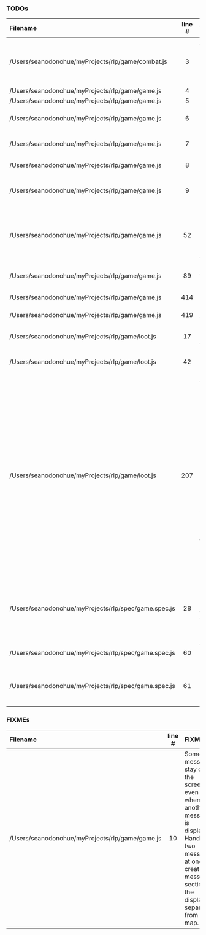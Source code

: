 ### TODOs
| Filename | line # | TODO
|:------|:------:|:------
| /Users/seanodonohue/myProjects/rlp/game/combat.js | 3 | Add potential to miss based on attacker's sight/speed and defender's speed/defense.
| /Users/seanodonohue/myProjects/rlp/game/game.js | 4 | Savegame
| /Users/seanodonohue/myProjects/rlp/game/game.js | 5 | Menu
| /Users/seanodonohue/myProjects/rlp/game/game.js | 6 | FOV computation for player char
| /Users/seanodonohue/myProjects/rlp/game/game.js | 7 | FOV computation for MOBs
| /Users/seanodonohue/myProjects/rlp/game/game.js | 8 | More variation in AI
| /Users/seanodonohue/myProjects/rlp/game/game.js | 9 | Lighting, affected by character's sight stat
| /Users/seanodonohue/myProjects/rlp/game/game.js | 52 | See if its possible to export the display, scheduler, and so on in this function.
| /Users/seanodonohue/myProjects/rlp/game/game.js | 89 | Use stuff like this for making menus cleaner
| /Users/seanodonohue/myProjects/rlp/game/game.js | 414 | Extract into module.
| /Users/seanodonohue/myProjects/rlp/game/game.js | 419 | Break into functions
| /Users/seanodonohue/myProjects/rlp/game/loot.js | 17 | Find a way to include this in the table below.
| /Users/seanodonohue/myProjects/rlp/game/loot.js | 42 | Extract into a JSON file or summat.
| /Users/seanodonohue/myProjects/rlp/game/loot.js | 207 | Add ability to have effects that stack in procedurally generated items. So, an item will be made with a prefix and postfix (i.e. "The Lightning-Quick Dagger of Bloodletting"), and the prefix effects (i.e. +2 to speed) will be added to the default effects and the postfix effects (i.e. +2 to damage). Use common.extends for this and have a function that creates rare procedurally-generated items.
| /Users/seanodonohue/myProjects/rlp/spec/game.spec.js | 28 | create mockEntity to put in mochaHelper.js to help with testing entities here and in the entity spec.
| /Users/seanodonohue/myProjects/rlp/spec/game.spec.js | 60 | find a way to mock keypress events (stdin?)
| /Users/seanodonohue/myProjects/rlp/spec/game.spec.js | 61 | add sinon to stub out methonds like stdout to see if they are called as needed.

### FIXMEs
| Filename | line # | FIXME
|:------|:------:|:------
| /Users/seanodonohue/myProjects/rlp/game/game.js | 10 | Some messages stay on the screen even when another message is displayed. Handle two messages at once or create a message section of the display, separate from the map.